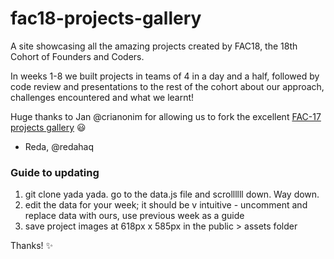 # fac18-projects-gallery

A site showcasing all the amazing projects created by FAC18, the 18th Cohort of Founders and Coders. 

In weeks 1-8 we built projects in teams of 4 in a day and a half, followed by code review and presentations to the rest of the cohort about our approach, challenges encountered and what we learnt! 

Huge thanks to Jan @crianonim for allowing us to fork the excellent [FAC-17 projects gallery](https://github.com/fac-17/fac17-projects-gallery) :smiley:

- Reda, @redahaq

### Guide to updating
1. git clone yada yada. go to the data.js file and scrollllll down. Way down.
2. edit the data for your week; it should be v intuitive - uncomment and replace data with ours, use previous week as a guide
3. save project images at 618px x 585px in the public > assets folder

Thanks! :sparkles:


